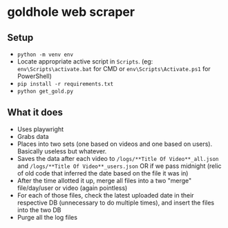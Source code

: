 # goldhole web scraper

## Setup

- `python -m venv env`
- Locate appropriate active script in `Scripts`. (eg: `env\Scripts\activate.bat` for CMD or `env\Scripts\Activate.ps1` for PowerShell)
- `pip install -r requirements.txt`
- `python get_gold.py`

## What it does

- Uses playwright
- Grabs data
- Places into two sets (one based on videos and one based on users). Basically useless but whatever.
- Saves the data after each video to `/logs/**Title Of Video**_all.json` and `/logs/**Title Of Video**_users.json` OR if we pass midnight (relic of old code that inferred the date based on the file it was in)
- After the time allotted it up, merge all files into a two "merge" file/day/user or video (again pointless)
- For each of those files, check the latest uploaded date in their respective DB (unnecessary to do multiple times), and insert the files into the two DB
- Purge all the log files
